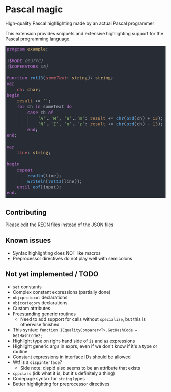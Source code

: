 # Pascal magic

High-quality Pascal highlighting made by an actual Pascal programmer


This extension provides snippets and extensive highlighting support for the Pascal programming language.

![screenshot](https://raw.githubusercontent.com/ALANVF/vscode-pascal-magic/master/assets/example.png)


## Contributing

Please edit the [REON](https://github.com/ALANVF/reon) files instead of the JSON files


## Known issues

- Syntax highlighting does NOT like macros
- Preprocessor directives do not play well with semicolons


## Not yet implemented / TODO

- `set` constants
- Complex constant expressions (partially done)
- `objcprotocol` declarations
- `objccategory` declarations
- Custom attributes
- Freestanding generic routines
	- Need to add support for calls without `specialize`, but this is otherwise finished
- This syntax: `function IEqualityComparer<T>.GetHashCode = GetHashCode2;`
- Highlight type on right-hand side of `is` and `as` expressions
- Highlight generic args in exprs, even if we don't know if it's a type or routine
- Constant expressions in interface IDs should be allowed
- Wtf is a `dispinterface`?
	- Side note: dispid also seems to be an attribute that exists
- `cppclass` (idk what it is, but it's definitely a thing)
- Codepage syntax for `string` types
- Better highlighting for preprocessor directives